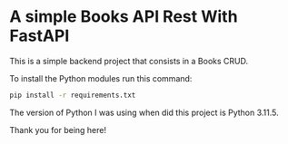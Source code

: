 # A simple Books API Rest With FastAPI

This is a simple backend project that consists in a Books CRUD.

To install the Python modules run this command:

```bash
pip install -r requirements.txt
```

The version of Python I was using when did this project is Python 3.11.5.

Thank you for being here!
